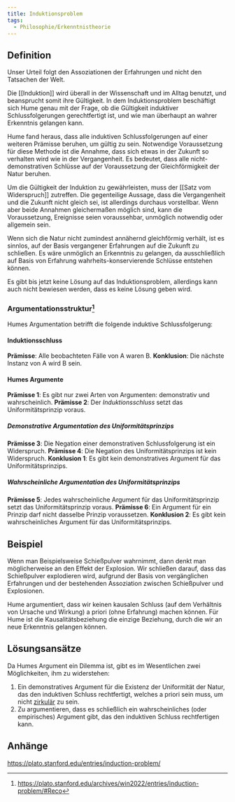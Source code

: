 ```yaml
---
title: Induktionsproblem
tags:
  - Philosophie/Erkenntnistheorie
---
```


## Definition

Unser Urteil folgt den Assoziationen der Erfahrungen und nicht den Tatsachen der Welt.

Die [[Induktion]] wird überall in der Wissenschaft und im Alltag benutzt, und beansprucht somit ihre Gültigkeit. In dem Induktionsproblem beschäftigt sich Hume genau mit der Frage, ob die Gültigkeit induktiver Schlussfolgerungen gerechtfertigt ist, und wie man überhaupt an wahrer Erkenntnis gelangen kann.

Hume fand heraus, dass alle induktiven Schlussfolgerungen auf einer weiteren Prämisse beruhen, um gültig zu sein. Notwendige Voraussetzung für diese Methode ist die Annahme, dass sich etwas in der Zukunft so verhalten wird wie in der Vergangenheit. Es bedeutet, dass alle nicht-demonstrativen Schlüsse auf der Voraussetzung der Gleichförmigkeit der Natur beruhen.

Um die Gültigkeit der Induktion zu gewährleisten, muss der [[Satz vom Widerspruch]] zutreffen. Die gegenteilige Aussage, dass die Vergangenheit und die Zukunft nicht gleich sei, ist allerdings durchaus vorstellbar. Wenn aber beide Annahmen gleichermaßen möglich sind, kann die Voraussetzung, Ereignisse seien voraussehbar, unmöglich notwendig oder allgemein sein.

Wenn sich die Natur nicht zumindest annähernd gleichförmig verhält, ist es sinnlos, auf der Basis vergangener Erfahrungen auf die Zukunft zu schließen. Es wäre unmöglich an Erkenntnis zu gelangen, da ausschließlich auf Basis von Erfahrung wahrheits-konservierende Schlüsse entstehen können.

Es gibt bis jetzt keine Lösung auf das Induktionsproblem, allerdings kann auch nicht bewiesen werden, dass es keine Lösung geben wird.

### Argumentationsstruktur[^1]

Humes Argumentation betrifft die folgende induktive Schlussfolgerung:

#### Induktionsschluss

**Prämisse**: Alle beobachteten Fälle von A waren B.
**Konklusion**: Die nächste Instanz von A wird B sein.

#### Humes Argumente

**Prämisse 1**: Es gibt nur zwei Arten von Argumenten: demonstrativ und wahrscheinlich.
**Prämisse 2**: Der _Induktionsschluss_ setzt das Uniformitätsprinzip voraus.

##### Demonstrative Argumentation des Uniformitätsprinzips

**Prämisse 3**: Die Negation einer demonstrativen Schlussfolgerung ist ein Widerspruch.
**Prämisse 4**: Die Negation des Uniformitätsprinzips ist kein Widerspruch.
**Konklusion 1**: Es gibt kein demonstratives Argument für das Uniformitätsprinzips. 

##### Wahrscheinliche Argumentation des Uniformitätsprinzips

**Prämisse 5**: Jedes wahrscheinliche Argument für das Uniformitätsprinzip setzt das Uniformitätsprinzip voraus.
**Prämisse 6**: Ein Argument für ein Prinzip darf nicht dasselbe Prinzip voraussetzen.
**Konklusion 2**: Es gibt kein wahrscheinliches Argument für das Uniformitätsprinzips. 

## Beispiel

Wenn man Beispielsweise Schießpulver  wahrnimmt, dann denkt man möglicherweise an den Effekt der Explosion. Wir schließen darauf, dass das Schießpulver explodieren wird, aufgrund der Basis von vergänglichen Erfahrungen und der bestehenden Assoziation zwischen Schießpulver und Explosionen.

Hume argumentiert, dass wir keinen kausalen Schluss (auf dem Verhältnis von Ursache und Wirkung) a priori (ohne Erfahrung) machen können. Für Hume ist die Kausalitätsbeziehung die einzige Beziehung, durch die wir an neue Erkenntnis gelangen können.

## Lösungsansätze

Da Humes Argument ein Dilemma ist, gibt es im Wesentlichen zwei Möglichkeiten, ihm zu widerstehen:

1. Ein demonstratives Argument für die Existenz der Uniformität der Natur, das den induktiven Schluss rechtfertigt, welches a priori sein muss, um nicht [zirkulär](./Zirkelschluss) zu sein.
2. Zu argumentieren, dass es schließlich ein wahrscheinliches (oder empirisches) Argument gibt, das den induktiven Schluss rechtfertigen kann.

## Anhänge

https://plato.stanford.edu/entries/induction-problem/

[^1]: https://plato.stanford.edu/archives/win2022/entries/induction-problem/#Reco